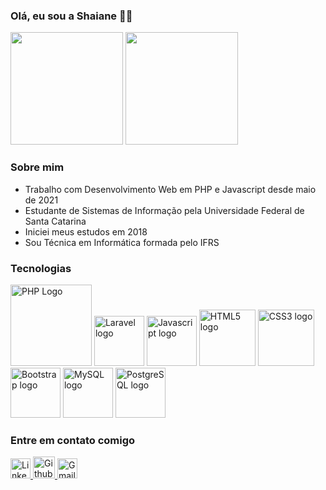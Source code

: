 ### Olá, eu sou a Shaiane 👩‍🦰

<div>
  <img height="180" src="https://github-readme-stats.vercel.app/api?username=ShaianeBoesing&show_icons=true&theme=dracula&include_all_commits=true"/>
  <img height="180" style="align-self:end" src="https://github-readme-stats.vercel.app/api/top-langs/?username=ShaianeBoesing&layout=compact&langs_count=7&theme=dracula"/>
</div>

<h3  width="180em"> Sobre mim </h3>
<ul>
  <li>  Trabalho com Desenvolvimento Web em PHP e Javascript desde maio de 2021 </li>
  <li>  Estudante de Sistemas de Informação pela Universidade Federal de Santa Catarina </li>
  <li>  Iniciei meus estudos em 2018 </li>
  <li> Sou Técnica em Informática formada pelo IFRS  </li>
</ul>


<h3> Tecnologias </h3>
<div> 
  <img src="https://cdn.svgporn.com/logos/php.svg" alt="PHP Logo" width="130"> 
  <img  src="https://cdn.svgporn.com/logos/laravel.svg" alt="Laravel logo" height="80">
  <img src="https://cdn.svgporn.com/logos/javascript.svg" alt="Javascript logo" width="80">  
  <img  src="https://cdn.svgporn.com/logos/html-5.svg" alt="HTML5 logo" height="90">
  <img  src="https://cdn.svgporn.com/logos/css-3.svg" alt="CSS3 logo" height="90">
  <img src="https://cdn.svgporn.com/logos/bootstrap.svg" alt="Bootstrap logo" height="80">
  <img src="https://cdn.svgporn.com/logos/mysql.svg" alt="MySQL logo" height="80">
  <img src="https://cdn.svgporn.com/logos/postgresql.svg" alt="PostgreSQL logo" height="80>
  <img src="https://www.vectorlogo.zone/logos/jquery/jquery-icon.svg" alt="Jquery logo" height="80"

</div>

<h3> Entre em contato comigo</h3>
<div>  
  <a href="https://www.linkedin.com/in/shaiane-boesing-rodrigues-borges-3887941b2/" target="_blank">
     <img src="https://cdn.svgporn.com/logos/linkedin-icon.svg" alt="Linkedin Logo" width="32">
  </a>
  <a href="https://github.com/ShaianeBoesing" target="_blank">
    <img src="https://cdn.svgporn.com/logos/github-octocat.svg" alt="Github Logo" width="35"> 
  </a> 
  <a href="mailto:shaianeboesingrb@gmail.com" target="_blank">
    <img src="https://cdn.svgporn.com/logos/google-gmail.svg" alt="Gmail logo" height="32">
  </a>
</div>



